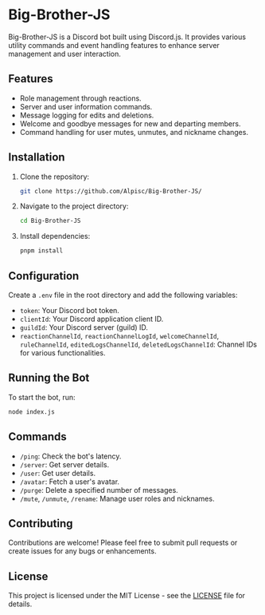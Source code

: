 ﻿# Big-Brother-JS

Big-Brother-JS is a Discord bot built using Discord.js. It provides various utility commands and event handling features to enhance server management and user interaction.

## Features

- Role management through reactions.
- Server and user information commands.
- Message logging for edits and deletions.
- Welcome and goodbye messages for new and departing members.
- Command handling for user mutes, unmutes, and nickname changes.

## Installation

1. Clone the repository:
   ```bash
   git clone https://github.com/Alpisc/Big-Brother-JS/
   ```
2. Navigate to the project directory:
   ```bash
   cd Big-Brother-JS
   ```
3. Install dependencies:
   ```bash
   pnpm install
   ```

## Configuration

Create a `.env` file in the root directory and add the following variables:
- `token`: Your Discord bot token.
- `clientId`: Your Discord application client ID.
- `guildId`: Your Discord server (guild) ID.
- `reactionChannelId`, `reactionChannelLogId`, `welcomeChannelId`, `ruleChannelId`, `editedLogsChannelId`, `deletedLogsChannelId`: Channel IDs for various functionalities.

## Running the Bot

To start the bot, run:
```bash
node index.js
```

## Commands

- `/ping`: Check the bot's latency.
- `/server`: Get server details.
- `/user`: Get user details.
- `/avatar`: Fetch a user's avatar.
- `/purge`: Delete a specified number of messages.
- `/mute`, `/unmute`, `/rename`: Manage user roles and nicknames.

## Contributing

Contributions are welcome! Please feel free to submit pull requests or create issues for any bugs or enhancements.

## License

This project is licensed under the MIT License - see the [LICENSE](LICENSE) file for details.
